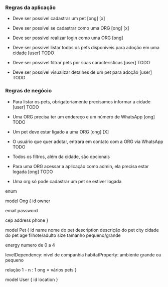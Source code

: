 ### Regras da aplicação

- Deve ser possível cadastrar um pet [ong] [x]
- Deve ser possível se cadastrar como uma ORG [ong] [x]
- Deve ser possível realizar login como uma ORG [ong]

- Deve ser possível listar todos os pets disponíveis para adoção em uma cidade [user] TODO
- Deve ser possível filtrar pets por suas características [user] TODO
- Deve ser possível visualizar detalhes de um pet para adoção [user] TODO

### Regras de negócio

- Para listar os pets, obrigatoriamente precisamos informar a cidade [user] TODO
- Uma ORG precisa ter um endereço e um número de WhatsApp [ong] TODO
- Um pet deve estar ligado a uma ORG [ong] [X]
- O usuário que quer adotar, entrará em contato com a ORG via WhatsApp TODO
- Todos os filtros, além da cidade, são opcionais
- Para uma ORG acessar a aplicação como admin, ela precisa estar logada [ong] TODO

- Uma org só pode cadastrar um pet se estiver logada

enum

model Ong {
id
owner

email
password

cep
address
phone
}

model Pet {
id
name nome do pet
description descrição do pet
city cidade do pet
age filhote/adulto
size tamanho pequeno/grande

energy numero de 0 a 4

levelDependency: nível de companhia
habitatProperty: ambiente grande ou pequeno

relação 1 - n : 1 ong = vários pets
}

model User {
id
location
}
